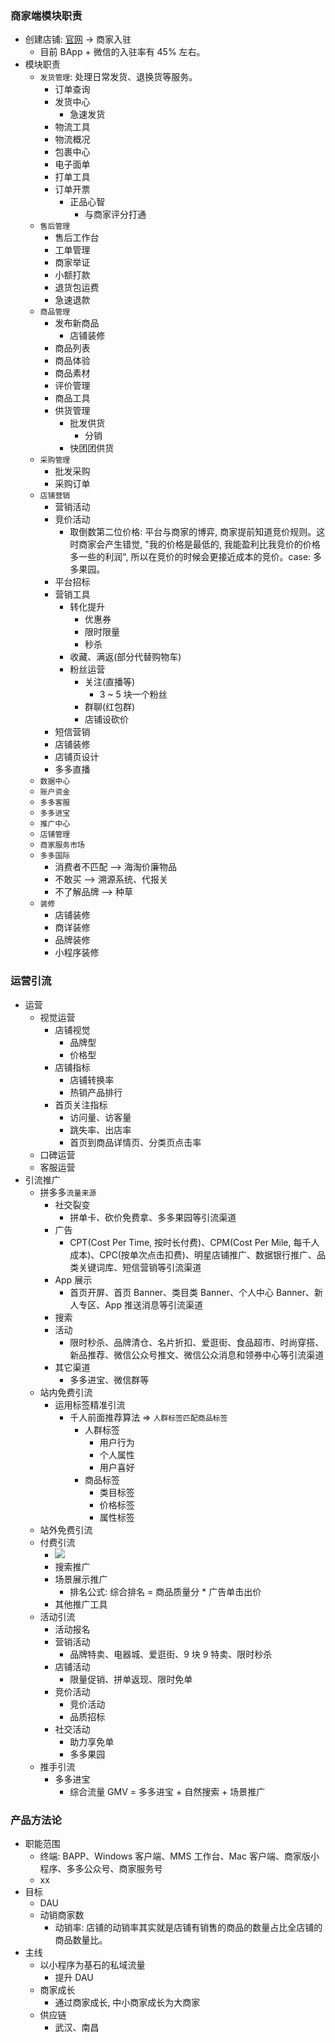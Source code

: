 ### 商家端模块职责

* 创建店铺: [官网](https://www.pinduoduo.com/) -> 商家入驻
  * 目前 BApp + 微信的入驻率有 45% 左右。
* 模块职责
  * `发货管理`: 处理日常发货、退换货等服务。
    * 订单查询
    * 发货中心
      * 急速发货
    * 物流工具
    * 物流概况
    * 包裹中心
    * 电子面单
    * 打单工具
    * 订单开票
      * 正品心智
        * 与商家评分打通
  * `售后管理`
    * 售后工作台
    * 工单管理
    * 商家举证
    * 小额打款
    * 退货包运费
    * 急速退款
  * `商品管理`
    * 发布新商品
      * 店铺装修
    * 商品列表
    * 商品体验
    * 商品素材
    * 评价管理
    * 商品工具
    * 供货管理
      * 批发供货
        * 分销
      * 快团团供货
  * `采购管理`
    * 批发采购
    * 采购订单
  * `店铺营销`
    * 营销活动
    * 竞价活动
      * 取倒数第二位价格: 平台与商家的博弈, 商家提前知道竞价规则。这时商家会产生错觉, "我的价格是最低的, 我能盈利比我竞价的价格多一些的利润", 所以在竞价的时候会更接近成本的竞价。case: 多多果园。
    * 平台招标
    * 营销工具
      * 转化提升
        * 优惠券
        * 限时限量
        * 秒杀
      * 收藏、满返(部分代替购物车)
      * 粉丝运营
        * 关注(直播等)
          * 3 ~ 5 块一个粉丝
        * 群聊(红包群)
        * 店铺设砍价
    * 短信营销
    * 店铺装修
    * 店铺页设计
    * 多多直播
  * `数据中心`
  * `账户资金`
  * `多多客服`
  * `多多进宝`
  * `推广中心`
  * `店铺管理`
  * `商家服务市场`
  * `多多国际`
    * 消费者不匹配 —> 海淘价廉物品
    * 不敢买 —> 溯源系统、代报关
    * 不了解品牌 —> 种草
  * `装修`
    * 店铺装修
    * 商详装修
    * 品牌装修
    * 小程序装修

### 运营引流

* 运营
  * 视觉运营
    * 店铺视觉
      * 品牌型
      * 价格型
    * 店铺指标
      * 店铺转换率
      * 热销产品排行
    * 首页关注指标
      * 访问量、访客量
      * 跳失率、出店率
      * 首页到商品详情页、分类页点击率
  * 口碑运营
  * 客服运营
* 引流推广
  * 拼多多`流量来源`
    * 社交裂变
      * 拼单卡、砍价免费拿、多多果园等引流渠道
    * 广告
      * CPT(Cost Per Time, 按时长付费)、CPM(Cost Per Mile, 每千人成本)、CPC(按单次点击扣费)、明星店铺推广、数据银行推广、品类关键词库、短信营销等引流渠道
    * App 展示
      * 首页开屏、首页 Banner、类目类 Banner、个人中心 Banner、新人专区、App 推送消息等引流渠道
    * 搜索
    * 活动
      * 限时秒杀、品牌清仓、名片折扣、爱逛街、食品超市、时尚穿搭、新品推荐、微信公众号推文、微信公众消息和领券中心等引流渠道
    * 其它渠道
      * 多多进宝、微信群等
  * 站内免费引流
    * 运用标签精准引流
      * 千人前面推荐算法 => `人群标签匹配商品标签`
        * 人群标签
          * 用户行为
          * 个人属性
          * 用户喜好
        * 商品标签
          * 类目标签
          * 价格标签
          * 属性标签
  * 站外免费引流
  * 付费引流
    * ![](http://with.muyunyun.cn/77b7424d86a601b6c2cdbe02884be330.jpg)
    * 搜索推广
    * 场景展示推广
      * 排名公式: 综合排名 = 商品质量分 * 广告单击出价
    * 其他推广工具
  * 活动引流
    * 活动报名
    * 营销活动
      * 品牌特卖、电器城、爱逛街、9 块 9 特卖、限时秒杀
    * 店铺活动
      * 限量促销、拼单返现、限时免单
    * 竞价活动
      * 竞价活动
      * 品质招标
    * 社交活动
      * 助力享免单
      * 多多果园
  * 推手引流
    * 多多进宝
      * 综合流量 GMV = 多多进宝 + 自然搜索 + 场景推广

### 产品方法论

* 职能范围
  * 终端: BAPP、Windows 客户端、MMS 工作台、Mac 客户端、商家版小程序、多多公众号、商家服务号
  * xx
* 目标
  * DAU
  * 动销商家数
    * 动销率: 店铺的动销率其实就是店铺有销售的商品的数量占比全店铺的商品数量比。
* 主线
  * 以小程序为基石的私域流量
    * 提升 DAU
  * 商家成长
    * 通过商家成长, 中小商家成长为大商家
  * 供应链
    * 武汉、南昌